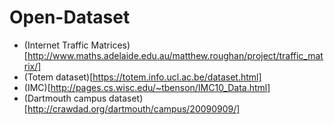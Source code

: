 # Open-Dataset
+ (Internet Traffic Matrices)[http://www.maths.adelaide.edu.au/matthew.roughan/project/traffic_matrix/]
+ (Totem dataset)[https://totem.info.ucl.ac.be/dataset.html]
+ (IMC)[http://pages.cs.wisc.edu/~tbenson/IMC10_Data.html]
+ (Dartmouth campus dataset)[http://crawdad.org/dartmouth/campus/20090909/]
